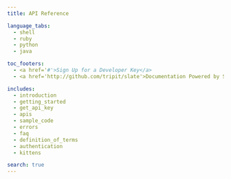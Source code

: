```yaml
---
title: API Reference

language_tabs:
  - shell
  - ruby
  - python
  - java

toc_footers:
  - <a href='#'>Sign Up for a Developer Key</a>
  - <a href='http://github.com/tripit/slate'>Documentation Powered by Slate</a>

includes:
  - introduction
  - getting_started
  - get_api_key
  - apis
  - sample_code
  - errors
  - faq
  - definition_of_terms
  - authentication
  - kittens

search: true
---
```


